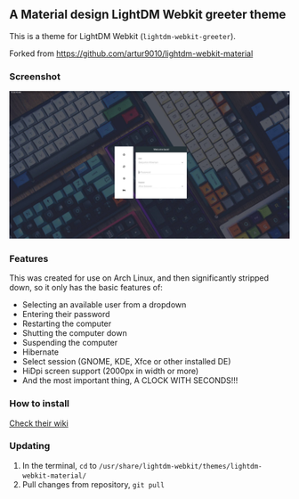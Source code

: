## A Material design LightDM Webkit greeter theme

This is a theme for LightDM Webkit (`lightdm-webkit-greeter`).

Forked from https://github.com/artur9010/lightdm-webkit-material

### Screenshot

![alt text](https://raw.githubusercontent.com/bwireman/lightdm-webkit-material/master/Screenshot.png)

### Features

This was created for use on Arch Linux, and then significantly stripped down, so it only has the basic features of:

- Selecting an available user from a dropdown
- Entering their password
- Restarting the computer
- Shutting the computer down
- Suspending the computer
- Hibernate
- Select session (GNOME, KDE, Xfce or other installed DE)
- HiDpi screen support (2000px in width or more)
- And the most important thing, A CLOCK WITH SECONDS!!!

### How to install

[Check their wiki](https://github.com/artur9010/lightdm-webkit-material/wiki/Installation)

### Updating
1. In the terminal, `cd` to `/usr/share/lightdm-webkit/themes/lightdm-webkit-material/`
2. Pull changes from repository, `git pull`
